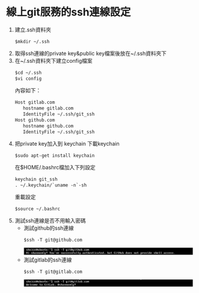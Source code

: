 # 線上git服務的ssh連線設定
1. 建立.ssh資料夾
   ```
   $mkdir ~/.ssh
   ```
2. 取得ssh連線的private key&public key檔案後放在~/.ssh資料夾下
3. 在~/.ssh資料夾下建立config檔案
   ```
   $cd ~/.ssh
   $vi config
   ```
   內容如下：
   ```
   Host gitlab.com
      hostname gitlab.com
      IdentityFile ~/.ssh/git_ssh
   Host github.com
      hostname github.com
      IdentityFile ~/.ssh/git_ssh
   ```
4. 把private key加入到 keychain
   下載keychain
   ```
   $sudo apt-get install keychain
   ```
   在$HOME/.bashrc檔加入下列設定
   ```
   keychain git_ssh
   . ~/.keychain/`uname -n`-sh
   ```
   重載設定
   ```
   $source ~/.bashrc
   ```
5. 測試ssh連線是否不用輸入密碼
   - 測試github的ssh連線
      ```
      $ssh -T git@github.com
      ```
      ![test-github-ssh.png](git_ssh_connect/test-github-ssh.png)
      <br>
   - 測試gitlab的ssh連線
      ```
      $ssh -T git@gitlab.com
      ```
      ![test-gitlab-ssh.png](git_ssh_connect/test-gitlab-ssh.png)
